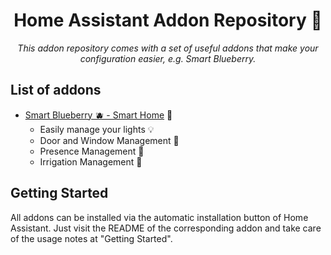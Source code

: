 # <center>Home Assistant Addon Repository 🏡</center>

_<center>This addon repository comes with a set of useful addons that make your configuration easier, e.g. Smart Blueberry.</center>_

## List of addons

- [Smart Blueberry 🫐 - Smart Home](/smartblueberry/README.md) 🏡
  - Easily manage your lights 💡
  - Door and Window Management 🚪
  - Presence Management 👋
  - Irrigation Management 🏡

## Getting Started

All addons can be installed via the automatic installation button of Home Assistant. Just visit the README of the corresponding addon and take care of the usage notes at "Getting Started".
